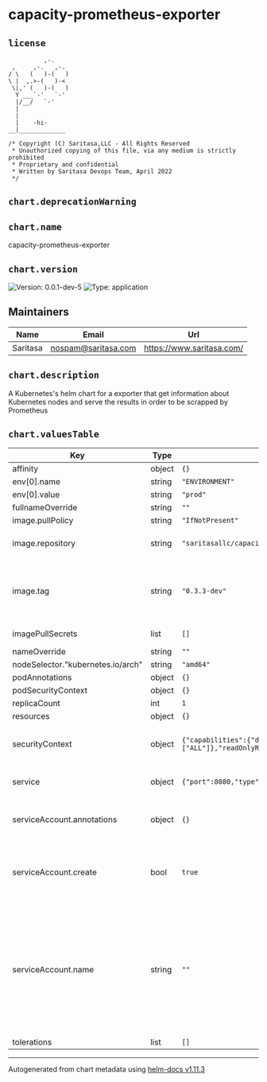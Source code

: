 
# capacity-prometheus-exporter

## `license`
```
          ,-.
 ,     ,-.   ,-.
/ \   (   )-(   )
\ |  ,.>-(   )-<
 \|,' (   )-(   )
  Y ___`-'   `-'
  |/__/   `-'
  |
  |
  |    -hi-
__|_____________

/* Copyright (C) Saritasa,LLC - All Rights Reserved
 * Unauthorized copying of this file, via any medium is strictly prohibited
 * Proprietary and confidential
 * Written by Saritasa Devops Team, April 2022
 */

```

## `chart.deprecationWarning`

## `chart.name`

capacity-prometheus-exporter

## `chart.version`

![Version: 0.0.1-dev-5](https://img.shields.io/badge/Version-0.0.1--dev--5-informational?style=flat-square) ![Type: application](https://img.shields.io/badge/Type-application-informational?style=flat-square)

## Maintainers

| Name | Email | Url |
| ---- | ------ | --- |
| Saritasa | <nospam@saritasa.com> | <https://www.saritasa.com/> |

## `chart.description`

A Kubernetes's helm chart for a exporter that get information about Kubernetes nodes and serve the results in order to be scrapped by Prometheus

## `chart.valuesTable`

| Key | Type | Default | Description |
|-----|------|---------|-------------|
| affinity | object | `{}` |  |
| env[0].name | string | `"ENVIRONMENT"` |  |
| env[0].value | string | `"prod"` |  |
| fullnameOverride | string | `""` |  |
| image.pullPolicy | string | `"IfNotPresent"` | pull policy |
| image.repository | string | `"saritasallc/capacity-prometheus-exporter"` | default docker registry |
| image.tag | string | `"0.3.3-dev"` | Overrides the image tag whose default is the chart appVersion. |
| imagePullSecrets | list | `[]` | docker pull secret |
| nameOverride | string | `""` |  |
| nodeSelector."kubernetes.io/arch" | string | `"amd64"` |  |
| podAnnotations | object | `{}` |  |
| podSecurityContext | object | `{}` |  |
| replicaCount | int | `1` |  |
| resources | object | `{}` |  |
| securityContext | object | `{"capabilities":{"drop":["ALL"]},"readOnlyRootFilesystem":true,"runAsNonRoot":true,"runAsUser":1000}` | security options for the running pod |
| service | object | `{"port":8080,"type":"ClusterIP"}` | type of the service to create |
| serviceAccount.annotations | object | `{}` | Annotations to add to the service account |
| serviceAccount.create | bool | `true` | Specifies whether a service account should be created |
| serviceAccount.name | string | `""` | The name of the service account to use. If not set and create is true, a name is generated using the fullname template |
| tolerations | list | `[]` |  |

----------------------------------------------
Autogenerated from chart metadata using [helm-docs v1.11.3](https://github.com/norwoodj/helm-docs/releases/v1.11.3)

